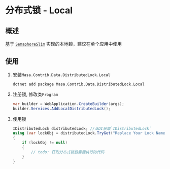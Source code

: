 # 分布式锁 - Local

## 概述

基于 [`SemaphoreSlim`](https://learn.microsoft.com/zh-cn/dotnet/api/system.threading.semaphoreslim) 实现的本地锁，建议在单个应用中使用

## 使用

1. 安装`Masa.Contrib.Data.DistributedLock.Local`

   ```shell 终端
   dotnet add package Masa.Contrib.Data.DistributedLock.Local
   ```

2. 注册锁, 修改类`Program`

   ```csharp l:2
   var builder = WebApplication.CreateBuilder(args);
   builder.Services.AddLocalDistributedLock();
   ```

3. 使用锁

   ```csharp l:2-8
   IDistributedLock distributedLock; //从DI获取`IDistributedLock`
   using (var lockObj = distributedLock.TryGet("Replace Your Lock Name"))
   {
       if (lockObj != null)
       {
           // todo: 获取分布式锁后需要执行的代码
       }
   }
   ```